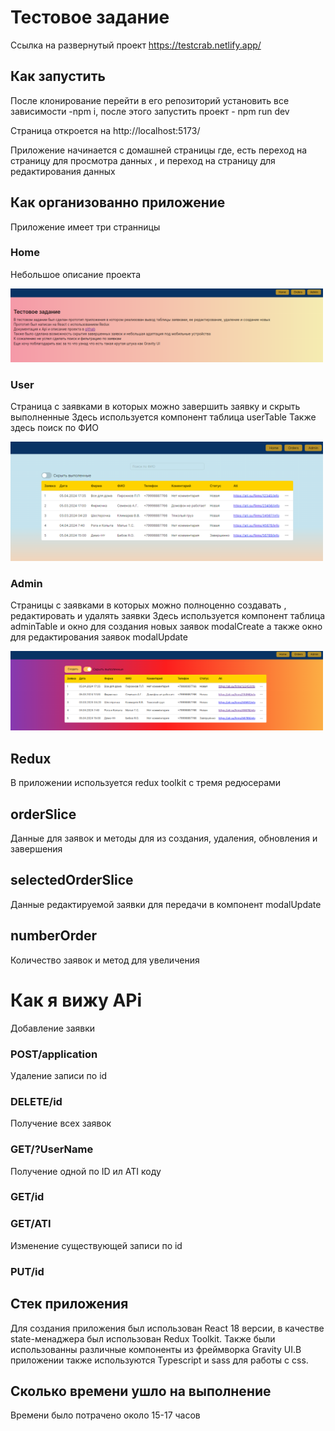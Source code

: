 # Тестовое задание 

Ссылка на  развернутый проект https://testcrab.netlify.app/

## Как запустить

После клонирование перейти  в его репозиторий установить все зависимости -npm i, после этого запустить проект - npm run dev

Страница откроется на  http://localhost:5173/

Приложение начинается с домашней страницы где, есть переход на страницу для просмотра данных , и переход на страницу для редактирования данных


## Как организованно приложение
Приложение имеет три странницы
### Home 
Небольшое описание проекта


<img src="./src/assets/Home.png"  width="500">  


### User
Страница с заявками в которых можно завершить заявку и скрыть выполненные 
Здесь используется компонент таблица userTable 
Также здесь поиск по ФИО

<img src="./src/assets/User.png"  width="500">  


### Admin
Страницы с заявками в которых можно полноценно создавать , редактировать и удалять заявки
Здесь используется компонент таблица adminTable и окно для создания новых заявок modalCreate а также окно для редактирования заявок modalUpdate 


<img src="./src/assets/Admin.png"  width="500">  


## Redux
В приложении используется redux toolkit с тремя редюсерами
## orderSlice 
 Данные  для заявок и методы для из создания, удаления, обновления и завершения
## selectedOrderSlice 
 Данные редактируемой заявки для передачи в компонент modalUpdate
## numberOrder
 Количество заявок и метод для увеличения

# Как я вижу APi

Добавление заявки
### POST/application

Удаление записи по id
### DELETE/id

Получение всех заявок 
### GET/?UserName

Получение одной по ID ил ATI коду
### GET/id
### GET/ATI

Изменение существующей записи по id
### PUT/id






## Стек приложения 

Для создания приложения был использован React 18 версии, в качестве state-менаджера был использован Redux Toolkit. Также были использованны различные компоненты из фреймворка Gravity UI.В приложении также используются Typescript и sass для работы с css.



## Сколько времени ушло на выполнение

Времени было потрачено около 15-17 часов
